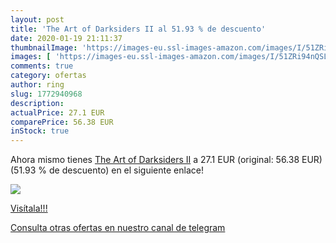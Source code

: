 ```yaml
---
layout: post
title: 'The Art of Darksiders II al 51.93 % de descuento'
date: 2020-01-19 21:11:37
thumbnailImage: 'https://images-eu.ssl-images-amazon.com/images/I/51ZRi94nQSL._SL200_.jpg'
images: [ 'https://images-eu.ssl-images-amazon.com/images/I/51ZRi94nQSL._SL200_.jpg' ]
comments: true
category: ofertas
author: ring
slug: 1772940968
description:
actualPrice: 27.1 EUR
comparePrice: 56.38 EUR
inStock: true
---
```


Ahora mismo tienes [The Art of Darksiders II](https://www.amazon.es/dp/1772940968/?tag=redken-21) a 27.1 EUR (original: 56.38 EUR) (51.93 %  de descuento) en el siguiente enlace!

[![](https://images-eu.ssl-images-amazon.com/images/I/51ZRi94nQSL._SL200_.jpg)](https://www.amazon.es/dp/1772940968/?tag=redken-21)

[Visítala!!!](https://www.amazon.es/dp/1772940968/?tag=redken-21)

[Consulta otras ofertas en nuestro canal de telegram](https://t.me/s/ofertas25)
